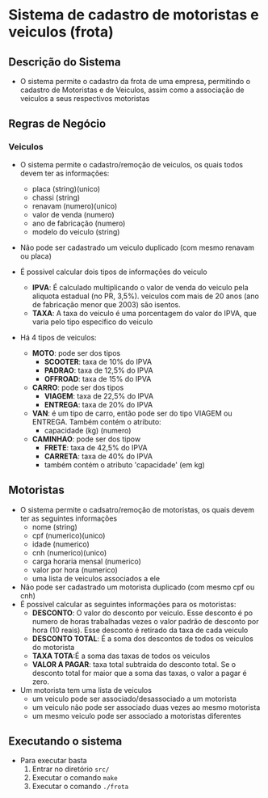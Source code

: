 # Sistema de cadastro de motoristas e veiculos (frota)
## Descrição do Sistema

- O sistema permite o cadastro da frota de uma empresa, permitindo o cadastro de Motoristas e de Veiculos, assim como
a associação de veiculos a seus respectivos motoristas

## Regras de Negócio

### Veiculos

- O sistema permite o cadastro/remoção de veiculos, os quais todos devem ter as informações:
    - placa (string)(unico)
    - chassi (string)
    - renavam (numero)(unico)
    - valor de venda (numero)
    - ano de fabricação (numero)
    - modelo do veiculo (string)
- Não pode ser cadastrado um veiculo duplicado (com mesmo renavam ou placa)
- É possivel calcular dois tipos de informações do veiculo
    - __IPVA__: É calculado multiplicando o valor de venda do veiculo pela aliquota estadual (no PR, 3,5%).
    veiculos com mais de 20 anos (ano de fabricação menor que 2003) são isentos.
    - __TAXA__: A taxa do veiculo é uma porcentagem do valor do IPVA, que varia pelo tipo especifico do veiculo

- Há 4 tipos de veiculos:
   - __MOTO__: pode ser dos tipos
        - __SCOOTER__: taxa de 10% do IPVA
        - __PADRAO__: taxa de 12,5% do IPVA
        - __OFFROAD__: taxa de 15% do IPVA
    - __CARRO__: pode ser dos tipos
        - __VIAGEM__: taxa de 22,5% do IPVA
        - __ENTREGA__: taxa de 20% do IPVA
    - __VAN__: é um tipo de carro, então pode ser do tipo VIAGEM ou ENTREGA. Também contém o atributo:
        - capacidade (kg) (numero)
    - __CAMINHAO__: pode ser dos tipow
        - __FRETE__: taxa de 42,5% do IPVA
        - __CARRETA__: taxa de 40% do IPVA
        - também contém o atributo 'capacidade' (em kg)

## Motoristas
- O sistema permite o cadsatro/remoção de motoristas, os quais devem ter as seguintes informações
    - nome (string)
    - cpf (numerico)(unico)
    - idade (numerico)
    - cnh (numerico)(unico)
    - carga horaria mensal (numerico)
    - valor por hora (numerico)
    - uma lista de veiculos associados a ele
- Não pode ser cadastrado um motorista duplicado (com mesmo cpf ou cnh)
- É possivel calcular as seguintes informações para os motoristas:
    - __DESCONTO__: O valor do desconto por veiculo. Esse desconto é po numero de horas trabalhadas
    vezes o valor padrão de desconto por hora (10 reais). Esse desconto é retirado da taxa de cada veiculo
    - __DESCONTO TOTAL__: É a soma dos descontos de todos os veiculos do motorista
    - __TAXA TOTA__:É a soma das taxas de todos os veiculos
    - __VALOR A PAGAR__: taxa total subtraida do desconto total. Se o desconto total
    for maior que a soma das taxas, o valor a pagar é zero.
- Um motorista tem uma lista de veiculos
    - um veiculo pode ser associado/desassociado a um motorista
    - um veiculo não pode ser associado duas vezes ao mesmo motorista
    - um mesmo veiculo pode ser associado a motoristas diferentes

## Executando o sistema
- Para executar basta
    1. Entrar no diretório `src/`
    2. Executar o comando `make`
    3. Executar o comando `./frota`